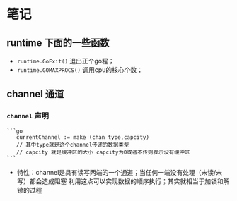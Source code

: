 # 笔记
## runtime 下面的一些函数
-  `runtime.GoExit()` 退出正个go程；
- `runtime.GOMAXPROCS()` 调用cpu的核心个数；

## channel 通道
 ### `channel`  声明

    ```go
       currentChannel := make (chan type,capcity)
       // 其中type就是这个channel传递的数据类型
       // capcity 就是缓冲区的大小 capcity为0或者不传则表示没有缓冲区
    ```

- 特性：channel是具有读写两端的一个通道；当任何一端没有处理（未读/未写）都会造成阻塞 利用这点可以实现数据的顺序执行；其实就相当于加锁和解锁的过程